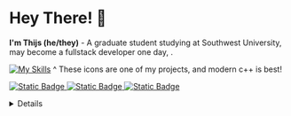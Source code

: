 # Hey There! 👋
**I'm Thijs (he/they)** - A graduate student studying at Southwest University, may become a fullstack developer one day, . 

[![My Skills](https://skillicons.dev/icons?i=cpp,ts,tensorflow,linux,vite,tauri,blender)](https://skillicons.dev) 
^ These icons are one of my projects, and modern c++ is best!


<a href="https://blog.sullivanzeng.top">![Static Badge](https://img.shields.io/badge/Blog-博客-blue) 
<a href="https://space.bilibili.com/275981304">![Static Badge](https://img.shields.io/badge/Bilibili-小电视-pink) 
<a href="#">![Static Badge](https://img.shields.io/badge/Website-blogger-博客-blue&logo=blogger) 

<details>
  <summary>Github Stats ⚡</summary>
  
  <a href="#">![Github stats](https://github-readme-stats.vercel.app/api?username=tandpfun&theme=blueberry&count_private=true&hide_border=true&line_height=20)</a>
  <a href="#">![Top Langs](https://github-readme-stats.vercel.app/api/top-langs/?username=tandpfun&layout=compact&theme=blueberry&count_private=true&hide_border=true)</a>
</details>



